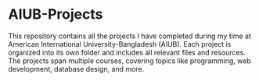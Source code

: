 # AIUB-Projects
This repository contains all the projects I have completed during my time at American International University-Bangladesh (AIUB). Each project is organized into its own folder and includes all relevant files and resources. The projects span multiple courses, covering topics like programming, web development, database design, and more.

